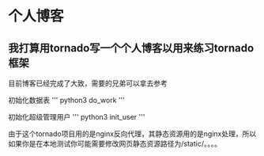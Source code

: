 个人博客
=========

我打算用tornado写一个个人博客以用来练习tornado框架
---------

目前博客已经完成了大致，需要的兄弟可以拿去参考

初始化数据表
'''
python3 do_work
'''

初始化超级管理用户
'''
python3 init_user
'''

由于这个tornado项目用的是nginx反向代理，其静态资源用的是nginx处理，所以如果你是在本地测试你可能需要修改网页静态资源路径为/static/。。。。